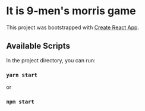 # It is 9-men's morris game

This project was bootstrapped with [Create React App](https://github.com/facebook/create-react-app).

## Available Scripts

In the project directory, you can run:

### `yarn start`
or
### `npm start`